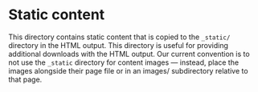 # Static content

This directory contains static content that is copied to the `_static/` directory in the HTML output.
This directory is useful for providing additional downloads with the HTML output.
Our current convention is to not use the `_static` directory for content images — instead, place the images alongside their page file or in an images/ subdirectory relative to that page.
